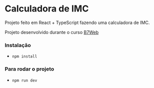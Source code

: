 # Calculadora de IMC

Projeto feito em React + TypeScript fazendo uma calculadora de IMC.

Projeto desenvolvido durante o curso [B7Web](https://https://b7web.com.br)


### Instalação
- `npm install`

### Para rodar o projeto
- `npm run dev`